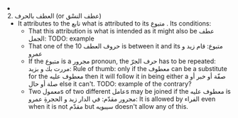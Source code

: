 <li class="col 37"><div class="nodecontent">2. العطف بالحرف (or عطف النسْق)</div>
		<ul class="subexp">
	<li class="col"><div class="nodecontent">It attributes to the تابع what is attributed to its متبوع . Its conditions:</div>
		<ul class="subexp">
	<li class="basic"><div class="nodecontent">That this attribution is what is intended as it might also be عطف الجمل: TODO: example</div></li>
	<li class="basic"><div class="nodecontent">That one of the 10 حروف العطف is between it and its متبوع: قام زيد و عمرو</div></li>
	<li class="basic"><div class="nodecontent">If the متبوع is a مجرور pronoun, the حرف الجرّ has to be repeated: مررت بك و بزيد: Rule of thumb: only if the معطوف can be a substitute for the معطوف عليه then it will follow it in being either a صفّة أو خبر أو صلة أو حال else it can't. TODO: example of the contrary?</div></li>
	<li class="basic"><div class="nodecontent">Two معمولs of two different عاملs may be joined if the معطوف عليه is مجرور مقدّم: في الدار زيد و الحجرةِ عمرو: It is allowed by الفراء even when it is not مقدّم but سيبويه doesn't allow any of this.</div></li></ul></li></ul></li>